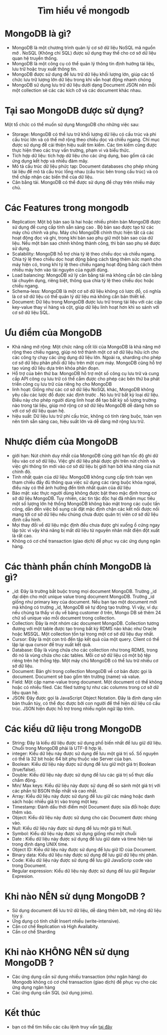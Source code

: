 <p align="center">
 <h1 align="center">Tìm hiểu về mongodb</h1>
</p>

# MongoDB là gì?

- MongoDB là một chương trình quản lý cơ sở dữ liệu NoSQL mã nguồn mở . NoSQL (Không chỉ SQL) được sử dụng thay thế cho cơ sở dữ liệu quan hệ truyền thống.
- MongoDB là một công cụ có thể quản lý thông tin định hướng tài liệu, lưu trữ hoặc truy xuất thông tin.
- MongoDB được sử dụng để lưu trữ dữ liệu khối lượng lớn, giúp các tổ chức lưu trữ lượng lớn dữ liệu trong khi vẫn hoạt động nhanh chóng
-  MongoDB sử dụng lưu trữ dữ liệu dưới dạng Document JSON nên mỗi một collection sẽ các các kích cỡ và các document khác nhau.

# Tại sao MongoDB được sử dụng?

Một tổ chức có thể muốn sử dụng MongoDB cho những việc sau:

- Storage: MongoDB có thể lưu trữ khối lượng dữ liệu có cấu trúc và phi cấu trúc lớn và có thể mở rộng theo chiều dọc và chiều ngang. Chỉ mục được sử dụng để cải thiện hiệu suất tìm kiếm. Các tìm kiếm cũng được thực hiện theo các truy vấn trường, phạm vi và biểu thức.
- Tích hợp dữ liệu: tích hợp dữ liệu cho các ứng dụng, bao gồm cả các ứng dụng kết hợp và nhiều đám mây.
- Mô tả cấu trúc dữ liệu phức tạp: Document databases cho phép nhúng tài liệu để mô tả cấu trúc lồng nhau (cấu trúc bên trong cấu trúc) và có thể chấp nhận các biến thể của dữ liệu.
- Cân bằng tải. MongoDB có thể được sử dụng để chạy trên nhiều máy chủ.

# Các Features  trong mongodb

- Replication:  Một bộ bản sao là hai hoặc nhiều phiên bản MongoDB được sử dụng để cung cấp tính sẵn sàng cao . Bộ bản sao được tạo từ các máy chủ chính và phụ. Máy chủ MongoDB chính thực hiện tất cả các hoạt động đọc và ghi, trong khi bản sao phụ giữ một bản sao của dữ liệu. Nếu một bản sao chính không thành công, thì bản sao phụ sẽ được sử dụng.
- Scalability: MongoDB hỗ trợ chia tỷ lệ theo chiều dọc và chiều ngang. Chia tỷ lệ theo chiều dọc hoạt động bằng cách tăng thêm sức mạnh cho máy hiện có, trong khi tỷ lệ theo chiều ngang hoạt động bằng cách thêm nhiều máy hơn vào tài nguyên của người dùng.
- Load balancing: MongoDB xử lý cân bằng tải mà không cần bộ cân bằng tải chuyên dụng, riêng biệt, thông qua chia tỷ lệ theo chiều dọc hoặc chiều ngang.
- Schema-less: MongoDB là một cơ sở dữ liệu không có lược đồ, có nghĩa là cơ sở dữ liệu có thể quản lý dữ liệu mà không cần bản thiết kế.
- Document: Dữ liệu trong MongoDB được lưu trữ trong tài liệu với các cặp key-value  thay vì hàng và cột, giúp dữ liệu linh hoạt hơn khi so sánh với cơ sở dữ liệu SQL.

# Ưu điểm của MongoDB

- Khả năng mở rộng: Một chức năng cốt lõi của MongoDB là khả năng mở rộng theo chiều ngang, giúp nó trở thành một cơ sở dữ liệu hữu ích cho các công ty chạy các ứng dụng dữ liệu lớn. Ngoài ra, sharding cho phép cơ sở dữ liệu phân phối dữ liệu trên một cụm máy. MongoDB cũng hỗ trợ tạo vùng dữ liệu dựa trên khóa phân đoạn.
- Hỗ trợ của bên thứ ba: MongoDB hỗ trợ một số công cụ lưu trữ và cung cấp API công cụ lưu trữ có thể cắm được cho phép các bên thứ ba phát triển công cụ lưu trữ của riêng họ cho MongoDB
- linh hoạt: Giống như các cơ sở dữ liệu NoSQL khác, MongoDB không yêu cầu các lược đồ được xác định trước . Nó lưu trữ bất kỳ loại dữ liệu. Điều này cho phép người dùng linh hoạt để tạo bất kỳ số lượng trường nào trong tài liệu, giúp mở rộng cơ sở dữ liệu MongoDB dễ dàng hơn so với cơ sở dữ liệu quan hệ.
- hiệu suất: Dữ liệu lưu trữ phi cấu trúc, không có tính ràng buộc, toàn vẹn nên tính sẵn sàng cao, hiệu suất lớn và dễ dàng mở rộng lưu trữ.

# Nhược điểm của MongoDB
-  giới hạn:  Nút chính duy nhất của MongoDB cũng giới hạn tốc độ ghi dữ liệu vào cơ sở dữ liệu. Việc ghi dữ liệu phải được ghi trên nút chính và việc ghi thông tin mới vào cơ sở dữ liệu bị giới hạn bởi khả năng của nút chính đó.
-  Tính nhất quán của dữ liệu: MongoDB không cung cấp tính toàn vẹn tham chiếu đầy đủ thông qua việc sử dụng các ràng buộc khóa ngoại, điều này có thể ảnh hưởng đến tính nhất quán của dữ liệu
-  Bảo mật:  xác thực người dùng không được bật theo mặc định trong cơ sở dữ liệu MongoDB. Tuy nhiên, các tin tặc độc hại đã nhắm mục tiêu một số lượng lớn hệ thống MongoDB không bảo mật trong các cuộc tấn công, dẫn đến việc bổ sung cài đặt mặc định chặn các kết nối được nối mạng tới cơ sở dữ liệu nếu chúng chưa được quản trị viên cơ sở dữ liệu định cấu hình.
-  Mọi thay đổi về dữ liệu mặc định đều chưa được ghi xuống ổ cứng ngay lập tức vì vậy khả năng bị mất dữ liệu từ nguyên nhân mất điện đột xuất là rất cao.
- Không có cơ chế transaction (giao dịch) để phục vụ các ứng dụng ngân hàng.

# Các thành phần chính MongoDB là gì?

- _id: Đây là trường bắt buộc trong mọi document MongoDB. Trường _id đại diện cho một unique value trong document MongoDB. Trường _id giống như primary key của document. Nếu bạn tạo một document mới mà không có trường _id, MongoDB sẽ tự động tạo trường. Vì vậy, ví dụ: nếu chúng ta thấy ví dụ về bảng customer ở trên, Mongo DB sẽ thêm 24 chữ số unique vào mỗi document trong collection.
- Collection: Đây là một nhóm các document MongoDB. Collection tương đương với một table được tạo trong bất kỳ RDMS nào khác như Oracle hoặc MSSQL. Một collection tồn tại trong một cơ sở dữ liệu duy nhất.
- Cursor: Đây là một con trỏ đến tập kết quả của một query. Client có thể lặp lại qua cursor để truy xuất kết quả.
- Database: Đây là vùng chứa cho các collection như trong RDMS, trong đó nó là vùng chứa cho các tables. Mỗi cơ sở dữ liệu có một bộ tệp riêng trên hệ thống tệp. Một máy chủ MongoDB có thể lưu trữ nhiều cơ sở dữ liệu.
- Document: Bản ghi trong collection MongoDB về cơ bản được gọi là document. Document sẽ bao gồm tên trường (name) và value.
- Field: Một cặp name-value trong document. Một document có thể không hoặc có nhiều filed. Các filed tương tự như các columns trong cơ sở dữ liệu quan hệ.
- JSON: Đây được gọi là JavaScript Object Notation. Đây là định dạng văn bản thuần túy, có thể đọc được bởi con người để thể hiện dữ liệu có cấu trúc. JSON hiện được hỗ trợ trong nhiều ngôn ngữ lập trình.

# Các kiểu dữ liệu trong MongoDB

- String: Đây là kiểu dữ liệu được sử dụng phổ biến nhất để lưu giữ dữ liệu. Chuỗi trong MongoDB phải là UTF-8 hợp lệ.
- integer: Kiểu dữ liệu này được sử dụng để lưu một giá trị số. Số nguyên có thể là 32 bit hoặc 64 bit phụ thuộc vào Server của bạn.
- Boolean: Kiểu dữ liệu này được sử dụng để lưu giữ một giá trị Boolean (true/false).
- Double: Kiểu dữ liệu này được sử dụng để lưu các giá trị số thực dấu chấm động.
- Min/ Max keys: Kiểu dữ liệu này được sử dụng để so sánh một giá trị với các phần tử BSON thấp nhất và cao nhất.
- Array: Kiểu dữ liệu này được sử dụng để lưu giữ các mảng hoặc danh sách hoặc nhiều giá trị vào trong một key.
- Timestamp: Đánh dấu thời điểm một Document được sửa đổi hoặc được thêm vào.
- Object: Kiểu dữ liệu này được sử dụng cho các Document được nhúng vào.
- Null: Kiểu dữ liệu này được sử dụng để lưu một giá trị Null.
- Symbol: Kiểu dữ liệu này được sử dụng giống như một chuỗi
- Date : Kiểu dữ liệu này được sử dụng để lưu giữ date và time hiện tại trong định dạng UNIX time.
- Object ID: Kiểu dữ liệu này được sử dụng để lưu giữ ID của Document.
- Binary data: Kiểu dữ liệu này được sử dụng để lưu giữ dữ liệu nhị phân.
- Code: Kiểu dữ liệu này được sử dụng để lưu giữ JavaScrip code vào trong Document.
- Regular expression: Kiểu dữ liệu này được sử dụng để lưu giữ Regular Expresion.

# Khi nào NÊN sử dụng MongoDB ?
- Sử dụng document để lưu trữ dữ liệu, dễ dàng thêm bớt, mở rộng dữ liệu tùy ý.
- Ứng dụng có tính chất Insert nhiều (write-intensive).
- Cần cơ chế Replication và High Availabity.
- Cần cơ chế Sharding

# Khi nào KHÔNG NÊN sử dụng MongoDB ?
- Các ứng dụng cần sử dụng nhiều transaction (như ngân hàng) do Mongodb không có cơ chế transaction (giao dịch) để phục vụ cho các ứng dụng ngân hàng
- Các ứng dụng cần SQL (sử dụng joins).

# Kết thúc
- bạn có thể tìm hiểu các câu lệnh truy vấn [tại đây](https://www.mongodb.com/docs/manual/tutorial/query-embedded-documents/)
